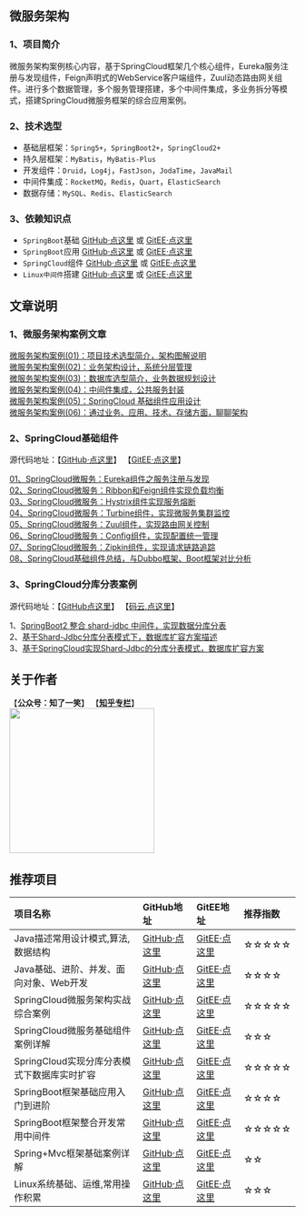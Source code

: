 ## 微服务架构

### 1、项目简介

微服务架构案例核心内容，基于SpringCloud框架几个核心组件，Eureka服务注册与发现组件，Feign声明式的WebService客户端组件，Zuul动态路由网关组件。进行多个数据管理，多个服务管理搭建，多个中间件集成，多业务拆分等模式，搭建SpringCloud微服务框架的综合应用案例。

### 2、技术选型

- 基础层框架：`Spring5+`，`SpringBoot2+`，`SpringCloud2+`
- 持久层框架：`MyBatis`，`MyBatis-Plus`
- 开发组件：`Druid`，`Log4j`，`FastJson`，`JodaTime`，`JavaMail`
- 中间件集成：`RocketMQ`，`Redis`，`Quart`，`ElasticSearch`
- 数据存储：`MySQL`、`Redis`、`ElasticSearch`

### 3、依赖知识点

- `SpringBoot`基础  [GitHub·点这里](https://github.com/cicadasmile/spring-boot-base) 或  [GitEE·点这里](https://gitee.com/cicadasmile/spring-boot-base)
- `SpringBoot`应用  [GitHub·点这里](https://github.com/cicadasmile/middle-ware-parent) 或  [GitEE·点这里](https://gitee.com/cicadasmile/middle-ware-parent)
- `SpringCloud`组件  [GitHub·点这里](https://github.com/cicadasmile/spring-cloud-base) 或  [GitEE·点这里](https://gitee.com/cicadasmile/spring-cloud-base)
- `Linux中间件`搭建  [GitHub·点这里](https://github.com/cicadasmile/linux-system-base) 或  [GitEE·点这里](https://gitee.com/cicadasmile/linux-system-base)

## 文章说明

### 1、微服务架构案例文章

[微服务架构案例(01)：项目技术选型简介，架构图解说明](https://mp.weixin.qq.com/s?__biz=MzU4Njg0MzYwNw==&mid=2247484173&idx=1&sn=0adceb6d5261aa1d59908043ff690423&chksm=fdf457b5ca83dea3203e5901771ba1cb49ce05db5b700c21536111f2e251373a484da123f0c2&token=1855594949&lang=zh_CN#rd)<br/>
[微服务架构案例(02)：业务架构设计，系统分层管理](https://mp.weixin.qq.com/s?__biz=MzU4Njg0MzYwNw==&mid=2247484192&idx=1&sn=9327cb5595c3eea1f78f777f37892d18&chksm=fdf45798ca83de8eb4b05b344fcb87ea763d5ba1d880536fc9b422e03033ad7d66217fe6e59e&token=1641533948&lang=zh_CN#rd)<br/>
[微服务架构案例(03)：数据库选型简介，业务数据规划设计](https://mp.weixin.qq.com/s?__biz=MzU4Njg0MzYwNw==&mid=2247484199&idx=1&sn=40838d2d9e9c50c35112f03795c4224a&chksm=fdf4579fca83de89ddde900f2b95c4aa1e02edd96d68dd6fb0eef04e314a4214a9e99d9ca1e4&token=1641533948&lang=zh_CN#rd)<br/>
[微服务架构案例(04)：中间件集成，公共服务封装](https://mp.weixin.qq.com/s?__biz=MzU4Njg0MzYwNw==&mid=2247484205&idx=1&sn=522b582d6f69d73a89f91881cbd00b55&chksm=fdf45795ca83de83b02b2e4d3ceb0a851b17428c7e14e352040962c77d6bee806c725a0c6a8f&token=1641533948&lang=zh_CN#rd)<br/>
[微服务架构案例(05)：SpringCloud 基础组件应用设计](https://mp.weixin.qq.com/s?__biz=MzU4Njg0MzYwNw==&mid=2247484211&idx=1&sn=b18843bfbb9b5b291ff1c8b9626b5c53&chksm=fdf4578bca83de9d2542bd2a71e7d655f5f172f90dde99c931ebc2158bb5dafcf34629dfb308&token=1641533948&lang=zh_CN#rd)<br/>
[微服务架构案例(06)：通过业务、应用、技术、存储方面，聊聊架构](https://mp.weixin.qq.com/s?__biz=MzU4Njg0MzYwNw==&mid=2247484230&idx=1&sn=7cf931b52c280147d41daffee57ec59e&chksm=fdf457feca83dee82ca7385918abae16f7a00a90d74a6d3a06fb9a4ad6ed53d0cf597929385a&token=878984111&lang=zh_CN#rd)<br/>

### 2、SpringCloud基础组件

源代码地址：【[GitHub·点这里](https://github.com/cicadasmile/spring-cloud-base)】    【[GitEE·点这里](https://gitee.com/cicadasmile/spring-cloud-base)】

[01、SpringCloud微服务：Eureka组件之服务注册与发现](https://mp.weixin.qq.com/s?__biz=MzU4Njg0MzYwNw==&mid=2247483697&idx=1&sn=723b38f79daf396b0d902a856e70e3fc&chksm=fdf45589ca83dc9fd852f9d10bbbca6d18124757bd31c5235f7bbd918f3c7e92e144ff384443&token=949711998&lang=zh_CN#rd)<br/>
[02、SpringCloud微服务：Ribbon和Feign组件实现负载均衡](https://mp.weixin.qq.com/s?__biz=MzU4Njg0MzYwNw==&mid=2247483981&idx=1&sn=1c5272fca0521ad85fb9d8b2be666492&chksm=fdf456f5ca83dfe3e0cd9caadc2ecf646584af805be2999935c792b839f2bfadbe5773249e97&token=2068987278&lang=zh_CN#rd)<br/>
[03、SpringCloud微服务：Hystrix组件实现服务熔断](https://mp.weixin.qq.com/s?__biz=MzU4Njg0MzYwNw==&mid=2247483985&idx=1&sn=7e27c66495a896edeaa3490314a0f57f&chksm=fdf456e9ca83dfff2b1ade8c4f9c0cec0b1c3a9cf248d0cb11002d75d20b180dad2dd2d2f9e9&token=1511677484&lang=zh_CN#rd)<br/>
[04、SpringCloud微服务：Turbine组件，实现微服务集群监控](https://mp.weixin.qq.com/s?__biz=MzU4Njg0MzYwNw==&mid=2247484004&idx=1&sn=197dab3b3576fbab90beedfd314fc94c&chksm=fdf456dcca83dfca0efe407c654795bb3310ac85d3ae240b6fb72db2873e3654506421739a2a&token=51353754&lang=zh_CN#rd)<br/>
[05、SpringCloud微服务：Zuul组件，实现路由网关控制](https://mp.weixin.qq.com/s?__biz=MzU4Njg0MzYwNw==&mid=2247484022&idx=1&sn=51ae6cf43e67a0213207d34a78e73afd&chksm=fdf456ceca83dfd878110f2c4386d547c95d0718948499c5a1fc94fc114474cd7c028bb40640&token=51353754&lang=zh_CN#rd)<br/>
[06、SpringCloud微服务：Config组件，实现配置统一管理](https://mp.weixin.qq.com/s?__biz=MzU4Njg0MzYwNw==&mid=2247484029&idx=1&sn=6f7b34a7a98c695b16214c73a7af1f24&chksm=fdf456c5ca83dfd389bb573eb0dcff877c8201ae607d6de947c27ced238a8e2a515388440fe3&token=693087170&lang=zh_CN#rd)<br/>
[07、SpringCloud微服务：Zipkin组件，实现请求链路追踪](https://mp.weixin.qq.com/s?__biz=MzU4Njg0MzYwNw==&mid=2247484041&idx=1&sn=8af57497c4ad1036cd0c7a014385c737&chksm=fdf45631ca83df27cbc9274a72eed0fef22ad5e018bcf2f81e50d3a8e4d924965ef08ba017d9&token=1730846991&lang=zh_CN#rd)<br/>
[08、SpringCloud基础组件总结，与Dubbo框架、Boot框架对比分析](https://mp.weixin.qq.com/s?__biz=MzU4Njg0MzYwNw==&mid=2247484056&idx=1&sn=91b7f3c01d8fcc1513150181e22ce264&chksm=fdf45620ca83df36aa94660a6e8b781017676c0ba1555c3c70ed83e3ded8dab82bef9209ba5b&token=1761632241&lang=zh_CN#rd)<br/>

### 3、SpringCloud分库分表案例

源代码地址：【[GitHub点这里](https://github.com/cicadasmile/cloud-shard-jdbc)】    【[码云.点这里](https://gitee.com/cicadasmile/cloud-shard-jdbc)】

1、[SpringBoot2 整合 shard-jdbc 中间件，实现数据分库分表](https://mp.weixin.qq.com/s?__biz=MzU4Njg0MzYwNw==&mid=2247483713&idx=1&sn=cd4228e19d07e0371af7ef06515f4298&chksm=fdf455f9ca83dcef81c44f10bff15a3d3a29553746eef9cad9d4e2a13c5d5709d95a375bff0a&token=582428657&lang=zh_CN#rd)<br/>
2、[基于Shard-Jdbc分库分表模式下，数据库扩容方案描述](https://mp.weixin.qq.com/s?__biz=MzU4Njg0MzYwNw==&mid=2247483723&idx=1&sn=4c4c59e13a05b7cf3ea23054d28a3e22&chksm=fdf455f3ca83dce566173d887ee8f274cc154e72c9c1af29cfecc02e3e77220d9f8b1f3b90c4&token=1249750178&lang=zh_CN#rd)<br/>
3、[基于SpringCloud实现Shard-Jdbc的分库分表模式，数据库扩容方案](https://mp.weixin.qq.com/s?__biz=MzU4Njg0MzYwNw==&mid=2247483732&idx=1&sn=ac0ecd8443ccd7b6f68955023e2291a3&chksm=fdf455ecca83dcfacd2aecc7b6f20deef13ba429f3b0da27159aa67581736a7f492732ae73c8&token=949711998&lang=zh_CN#rd)<br/>

## 关于作者
【<b>公众号：知了一笑</b>】    【<b>[知乎专栏](https://www.zhihu.com/people/cicadasmile/columns)</b>】<br/>
<img width="255px" height="255px" src="https://avatars0.githubusercontent.com/u/50793885?s=460&v=4"/><br/>

## 推荐项目

|项目名称|GitHub地址|GitEE地址|推荐指数|
|:---|:---|:---|:---|
|Java描述常用设计模式,算法,数据结构|[GitHub·点这里](https://github.com/cicadasmile/model-arithmetic-parent)|[GitEE·点这里](https://gitee.com/cicadasmile/model-arithmetic-parent)|☆☆☆☆☆|
|Java基础、进阶、并发、面向对象、Web开发|[GitHub·点这里](https://github.com/cicadasmile/java-base-parent)|[GitEE·点这里](https://gitee.com/cicadasmile/java-base-parent)|☆☆☆☆|
|SpringCloud微服务架构实战综合案例|[GitHub·点这里](https://github.com/cicadasmile/husky-spring-cloud)|[GitEE·点这里](https://gitee.com/cicadasmile/husky-spring-cloud)|☆☆☆☆☆|
|SpringCloud微服务基础组件案例详解|[GitHub·点这里](https://github.com/cicadasmile/spring-cloud-base)|[GitEE·点这里](https://gitee.com/cicadasmile/spring-cloud-base)|☆☆☆|
|SpringCloud实现分库分表模式下数据库实时扩容|[GitHub·点这里](https://github.com/cicadasmile/cloud-shard-jdbc)|[GitEE·点这里](https://gitee.com/cicadasmile/cloud-shard-jdbc)|☆☆☆☆☆|
|SpringBoot框架基础应用入门到进阶|[GitHub·点这里](https://github.com/cicadasmile/spring-boot-base)|[GitEE·点这里](https://gitee.com/cicadasmile/spring-boot-base)|☆☆☆☆|
|SpringBoot框架整合开发常用中间件|[GitHub·点这里](https://github.com/cicadasmile/middle-ware-parent)|[GitEE·点这里](https://gitee.com/cicadasmile/middle-ware-parent)|☆☆☆☆☆|
|Spring+Mvc框架基础案例详解|[GitHub·点这里](https://github.com/cicadasmile/spring-mvc-parent)|[GitEE·点这里](https://gitee.com/cicadasmile/spring-mvc-parent)|☆☆|
|Linux系统基础、运维,常用操作积累|[GitHub·点这里](https://github.com/cicadasmile/linux-system-base)|[GitEE·点这里](https://gitee.com/cicadasmile/linux-system-base)|☆☆☆|
